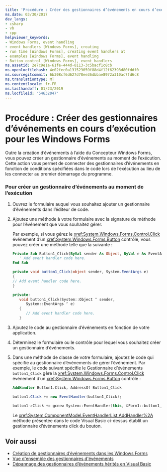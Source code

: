 ```yaml
---
title: 'Procédure : Créer des gestionnaires d’événements en cours d’exécution pour les Windows Forms'
ms.date: 03/30/2017
dev_langs:
- csharp
- vb
- cpp
helpviewer_keywords:
- Windows Forms, event handling
- event handlers [Windows Forms], creating
- run time [Windows Forms], creating event handlers at
- examples [Windows Forms], event handling
- Button control [Windows Forms], event handlers
ms.assetid: 2e7c9e1a-61fe-444d-8113-3c5bacf1c8cb
ms.openlocfilehash: 4e02fec0a131523059f88d4f12f62398d80fddf0
ms.sourcegitcommit: 6b308cf6d627d78ee36dbbae8972a310ac7fd6c8
ms.translationtype: MT
ms.contentlocale: fr-FR
ms.lasthandoff: 01/23/2019
ms.locfileid: "54632047"
---
```

# <a name="how-to-create-event-handlers-at-run-time-for-windows-forms"></a>Procédure : Créer des gestionnaires d’événements en cours d’exécution pour les Windows Forms
Outre la création d’événements à l’aide du Concepteur Windows Forms, vous pouvez créer un gestionnaire d’événements au moment de l’exécution. Cette action vous permet de connecter des gestionnaires d’événements en fonction de conditions spécifiées dans le code lors de l’exécution au lieu de les connecter au premier démarrage du programme.  
  
### <a name="to-create-an-event-handler-at-run-time"></a>Pour créer un gestionnaire d’événements au moment de l’exécution  
  
1.  Ouvrez le formulaire auquel vous souhaitez ajouter un gestionnaire d’événements dans l’éditeur de code.  
  
2.  Ajoutez une méthode à votre formulaire avec la signature de méthode pour l’événement que vous souhaitez gérer.  
  
     Par exemple, si vous gérez le <xref:System.Windows.Forms.Control.Click> événement d’un <xref:System.Windows.Forms.Button> contrôle, vous pouvez créer une méthode telle que la suivante :  
  
    ```vb  
    Private Sub Button1_Click(ByVal sender As Object, ByVal e As EventArgs)  
       ' Add event handler code here.  
    End Sub  
    ```  
  
    ```csharp  
    private void button1_Click(object sender, System.EventArgs e)   
    {  
    // Add event handler code here.  
    }  
    ```  
  
    ```cpp  
    private:  
       void button1_Click(System::Object ^ sender,   
          System::EventArgs ^ e)  
       {  
          // Add event handler code here.  
       }  
    ```  
  
3.  Ajoutez le code au gestionnaire d’événements en fonction de votre application.  
  
4.  Déterminez le formulaire ou le contrôle pour lequel vous souhaitez créer un gestionnaire d’événements.  
  
5.  Dans une méthode de classe de votre formulaire, ajoutez le code qui spécifie au gestionnaire d’événements de gérer l’événement. Par exemple, le code suivant spécifie le Gestionnaire d’événements `button1_Click` gère la <xref:System.Windows.Forms.Control.Click> événement d’un <xref:System.Windows.Forms.Button> contrôle :  
  
    ```vb  
    AddHandler Button1.Click, AddressOf Button1_Click  
    ```  
  
    ```csharp  
    button1.Click += new EventHandler(button1_Click);  
    ```  
  
    ```cpp  
    button1->Click += gcnew System::EventHandler(this, &Form1::button1_Click);  
    ```  
  
     Le <xref:System.ComponentModel.EventHandlerList.AddHandler%2A> méthode présentée dans le code Visual Basic ci-dessus établit un gestionnaire d’événements click du bouton.  
  
## <a name="see-also"></a>Voir aussi
- [Création de gestionnaires d’événements dans les Windows Forms](../../../docs/framework/winforms/creating-event-handlers-in-windows-forms.md)
- [Vue d'ensemble des gestionnaires d'événements](../../../docs/framework/winforms/event-handlers-overview-windows-forms.md)
- [Dépannage des gestionnaires d’événements hérités en Visual Basic](~/docs/visual-basic/programming-guide/language-features/events/troubleshooting-inherited-event-handlers.md)
